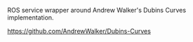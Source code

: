 ROS service wrapper around Andrew Walker's Dubins Curves implementation.

https://github.com/AndrewWalker/Dubins-Curves
